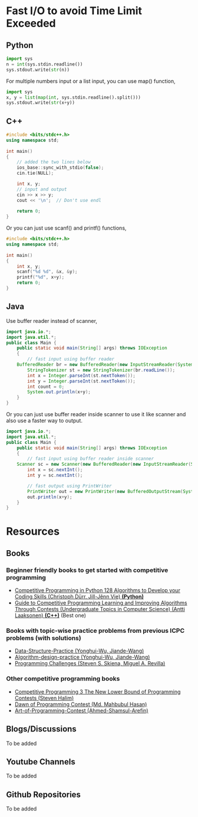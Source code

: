 # Fast I/O to avoid Time Limit Exceeded

## Python
```python
import sys
n = int(sys.stdin.readline())
sys.stdout.write(str(n))
```

For multiple numbers input or a list input, you can use map() function, 
```python
import sys
x, y = list(map(int, sys.stdin.readline().split()))
sys.stdout.write(str(x+y))
```

## C++

```c++
#include <bits/stdc++.h> 
using namespace std; 
  
int main() 
{ 
    // added the two lines below 
    ios_base::sync_with_stdio(false); 
    cin.tie(NULL);  

    int x, y;
    // input and output  
    cin >> x >> y;
    cout << '\n';  // Don't use endl
     
    return 0; 
} 
```
Or you can just use scanf() and printf() functions,
```c++
#include <bits/stdc++.h> 
using namespace std; 
  
int main() 
{ 
    int x, y;
    scanf("%d %d", &x, &y);
    printf("%d", x+y);
    return 0; 
} 
```

## Java
Use buffer reader instead of scanner,
```java
import java.io.*;
import java.util.*; 
public class Main { 
	public static void main(String[] args) throws IOException
	{ 
        // fast input using buffer reader
	BufferedReader br = new BufferedReader(new InputStreamReader(System.in)); 
        StringTokenizer st = new StringTokenizer(br.readLine()); 
        int x = Integer.parseInt(st.nextToken()); 
        int y = Integer.parseInt(st.nextToken()); 
        int count = 0; 
        System.out.println(x+y); 
	} 
}
```
Or you can just use buffer reader inside scanner to use it like scanner and also use a faster way to output.

```java
import java.io.*;
import java.util.*; 
public class Main { 
	public static void main(String[] args) throws IOException
	{ 
        // fast input using buffer reader inside scanner
	Scanner sc = new Scanner(new BufferedReader(new InputStreamReader(System.in))); 
        int x = sc.nextInt(); 
        int y = sc.nextInt();

        // fast output using PrintWriter
        PrintWriter out = new PrintWriter(new BufferedOutputStream(System.out), true);
        out.println(x+y); 
	} 
}
```
# Resources
## Books
### Beginner friendly books to get started with competitive programming
* <a href="https://drive.google.com/file/d/1glUqhcDvEtVlyO_aOAcbLhVJuRw-fItC/view?usp=sharing">Competitive Programming in Python 128 Algorithms to Develop your Coding Skills (Christoph Dürr, Jill-Jênn Vie) <b>(Python)</b></a>
* <a href="https://drive.google.com/file/d/1zbunQkfEEMnHJ6CBCFe3811q9YiY_xqP/view?usp=sharing">Guide to Competitive Programming Learning and Improving Algorithms Through Contests (Undergraduate Topics in Computer Science) (Antti Laaksonen) <b>(C++)</b></a> (Best one)
### Books with topic-wise practice problems from previous ICPC problems (with solutions)
* <a href="https://drive.google.com/file/d/1XguI17mnM-cUEnLwWt2tyLC9QDRRfxbc/view?usp=sharing">Data-Structure-Practice (Yonghui-Wu, Jiande-Wang)</a>
* <a href="https://drive.google.com/file/d/1dUllVh8Jsw8eGuJIE2awIi3DTR8EO6Gb/view?usp=sharing">Algorithm-design-practice (Yonghui-Wu, Jiande-Wang)</a>
* <a href="https://drive.google.com/file/d/1HKVf4Ci6iqaVcQq_OR-l4jkNElPzNQJj/view?usp=sharing">Programming Challenges (Steven S. Skiena, Miguel A. Revilla)</a>
### Other competitive programming books
* <a href="https://drive.google.com/file/d/1Li6bLWpwA9EXK9JG0z3eDrwwsibLSJ-O/view?usp=sharing">Competitive Programming 3 The New Lower Bound of Programming Contests (Steven Halim)</a>
* <a href="https://drive.google.com/file/d/18VxajPyxW5XtGCXHDLnMVnSecB_Au4IE/view?usp=sharing">Dawn of Programming Contest (Md. Mahbubul Hasan)</a>
* <a href="https://drive.google.com/file/d/1t_wIdff-eqT0mUdJxbZjOPVQ19mwLAcp/view?usp=sharing">Art-of-Programming-Contest (Ahmed-Shamsul-Arefin)</a>
## Blogs/Discussions
To be added
## Youtube Channels
To be added
## Github Repositories
To be added
